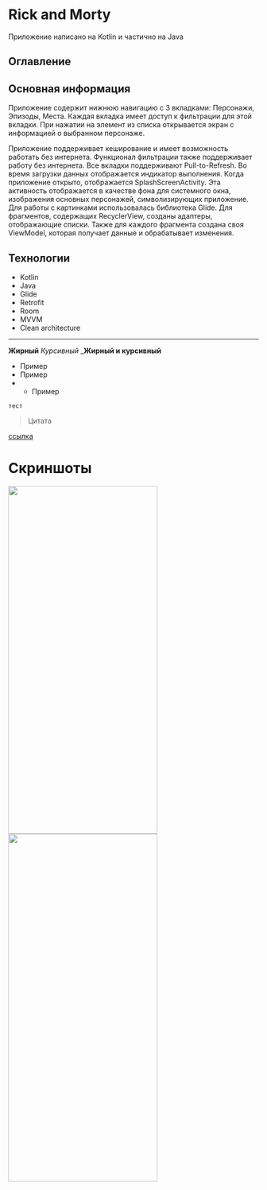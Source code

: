 # Rick and Morty
Приложение написано на Kotlin и частично на Java

## Оглавление 

## Основная информация

Приложение содержит нижнюю навигацию с 3 вкладками: Персонажи, Эпизоды, Места. Каждая вкладка имеет доступ к фильтрации для этой вкладки. При нажатии на элемент из списка открывается экран с информацией о выбранном персонаже.

Приложение поддерживает кеширование и имеет возможность работать без интернета. Функционал фильтрации также поддерживает работу без интернета. Все вкладки поддерживают Pull-to-Refresh. Во время загрузки данных отображается индикатор выполнения. Когда приложение открыто, отображается SplashScreenActivity. Эта активность отображается в качестве фона для системного окна, изображения основных персонажей, символизирующих приложение. Для работы с картинками использовалась библиотека Glide. Для фрагментов, содержащих RecyclerView, созданы адаптеры, отображающие списки. Также для каждого фрагмента создана своя ViewModel, которая получает данные и обрабатывает изменения.

## Технологии
* Kotlin
* Java
* Glide
* Retrofit
* Room
* MVVM
* Clean architecture

***
__Жирный__
_Курсивный_
___Жирный и курсивный__
* Пример
* Пример
* * Пример
```
тест
```
>Цитата

[ссылка](vk.com)
# Скриншоты


<img src="https://github.com/Grifalionys/RickandMorty/assets/112081615/9074499f-b01b-4a69-94d1-a923421c18d7)" width="300" height="700">
<img src="https://github.com/Grifalionys/RickandMorty/assets/112081615/30e50df6-92b4-45b8-a797-35dc4cd3d5c6)" width="300" height="700">
